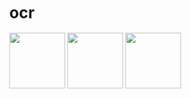 # ocr
<p float="left">
  <img src="![screenshot-2025-04-08_11 02 56 83](https://github.com/user-attachments/assets/71325724-038c-4e31-a259-fc7b7dfe3d7e)" width="100" />
  <img src="![screenshot-2025-04-08_11 02 49 486](https://github.com/user-attachments/assets/82242402-7ee1-4da5-b471-6cc32e1f3c60)" width="100" /> 
  <img src="![screenshot-2025-04-08_11 02 31 222](https://github.com/user-attachments/assets/65717a7d-a867-449d-9617-ec726c2c670b)" width="100" />
</p>



